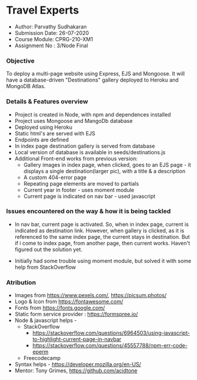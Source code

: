 # Travel Experts

- Author: Parvathy Sudhakaran
- Submission Date: 26-07-2020
- Course Module: CPRG-210-XM1
- Assignment No : 3/Node Final


### Objective

To deploy a multi-page website using Express, EJS and Mongoose. It will have a database-driven "Destinations" gallery deployed to Heroku and MongoDB Atlas.

### Details & Features overview

- Project is created in Node, with npm and dependences installed
- Project uses Mongoose and MangoDb database
- Deployed using Heroku
- Static html's are served with EJS
- Endpoints are defined
- In index page destination gallery is served from database
- Local version of database is available in seeds/destinations.js
- Additional Front-end works from previous version:
  - Gallery images in index page, when clicked, goes to an EJS page - it displays a single destination(larger pic), with a title & a description
  - A custom 404-error page
  - Repeating page elements are moved to partials
  - Current year in footer - uses moment module
  - Current page is indicated on nav bar - used javascript


### Issues encountered on the way & how it is being tackled

 - In nav bar, current page is activated. So, when in index page, current is indicated as destination link. However, when gallery is clicked, as it is referenced to the same index page, the current stays in destination. But if i come to index page, from another page, then current works. Haven't figured out the solution yet.  

 - Initially had some trouble using moment module, but solved it with some help from StackOverflow
   
### Atribution

- Images from https://www.pexels.com/, https://picsum.photos/
- Logo & Icon from https://fontawesome.com/
- Fonts from https://fonts.google.com/ 
- Static form service provider : https://formspree.io/
- Node & javascript helps -
  - StackOverflow 
    - https://stackoverflow.com/questions/6964503/using-javascript-to-highlight-current-page-in-navbar
    - https://stackoverflow.com/questions/45557788/npm-err-code-eperm
  - Freecodecamp
- Syntax helps - https://developer.mozilla.org/en-US/
- Mentor: Tony Grimes, https://github.com/acidtone  






